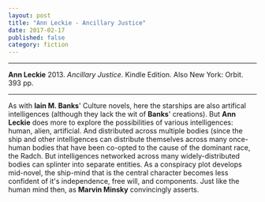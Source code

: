 ```yaml
---
layout: post
title: "Ann Leckie - Ancillary Justice"
date: 2017-02-17
published: false
category: fiction
---
```


***
<b>Ann Leckie</b> 2013. _Ancillary Justice_. Kindle Edition.  Also New York: Orbit. 393 pp.

***

  
As with **Iain M. Banks**' Culture novels, here the starships are also artifical intelligences (although they lack the wit of **Banks**' creations).  But **Ann Leckie** does more to explore the possibilities of various intelligences: human, alien, artificial. And distributed across multiple bodies (since the ship and other intelligences can distribute themselves across many once-human bodies that have been co-opted to the cause of the dominant race, the Radch.  But intelligences networked across many widely-distributed bodies can splinter into separate entities.  As a conspiracy plot develops mid-novel, the ship-mind that is the central character becomes less confident of it's independence, free will, and components.  Just like the human mind then, as **Marvin Minsky** convincingly asserts.


